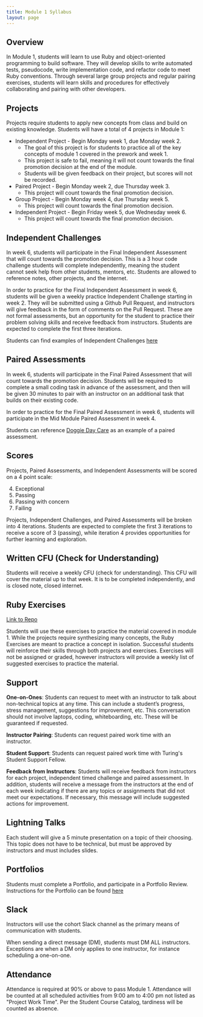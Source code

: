 ```yaml
---
title: Module 1 Syllabus
layout: page
---
```


## Overview

In Module 1, students will learn to use Ruby and object-oriented programming to build software. They will develop skills to write automated tests, pseudocode, write implementation code, and refactor code to meet Ruby conventions. Through several large group projects and regular pairing exercises, students will learn skills and procedures for effectively collaborating and pairing with other developers.

## Projects

Projects require students to apply new concepts from class and build on existing knowledge. Students will have a total of 4 projects in Module 1:

* Independent Project - Begin Monday week 1, due Monday week 2.
  * The goal of this project is for students to practice all of the key concepts of module 1 covered in the prework and week 1.
  * This project is safe to fail, meaning it will not count towards the final promotion decision at the end of the module.
  * Students will be given feedback on their project, but scores will not be recorded.
* Paired Project - Begin Monday week 2, due Thursday week 3.
  * This project will count towards the final promotion decision.
* Group Project - Begin Monday week 4, due Thursday week 5.
  * This project will count towards the final promotion decision.
* Independent Project - Begin Friday week 5, due Wednesday week 6.
  * This project will count towards the final promotion decision.

## Independent Challenges

In week 6, students will participate in the Final Independent Assessment that will count towards the promotion decision. This is a 3 hour code challenge students will complete independently, meaning the student cannot seek help from other students, mentors, etc. Students are allowed to reference notes, other projects, and the internet.

In order to practice for the Final Independent Assessment in week 6, students will be given a weekly practice Independent Challenge starting in week 2. They will be submitted using a Github Pull Request, and instructors will give feedback in the form of comments on the Pull Request. These are not formal assessments, but an opportunity for the student to practice their problem solving skills and receive feedback from instructors. Students are expected to complete the first three iterations.

Students can find examples of Independent Challenges [here](./independent_challenges)

## Paired Assessments

In week 6, students will participate in the Final Paired Assessment that will count towards the promotion decision. Students will be required to complete a small coding task in advance of the assessment, and then will be given 30 minutes to pair with an instructor on an additional task that builds on their existing code.

In order to practice for the Final Paired Assessment in week 6, students will participate in the Mid Module Paired Assessment in week 4.

Students can reference [Doggie Day Care](./exercises/paired/doggie_day_care) as an example of a paired assessment.

## Scores

Projects, Paired Assessments, and Independent Assessments will be scored on a 4 point scale:

4. Exceptional
3. Passing
2. Passing with concern
1. Failing

Projects, Independent Challenges, and Paired Assessments will be broken into 4 iterations. Students are expected to complete the first 3 iterations to receive a score of 3 (passing), while iteration 4 provides opportunities for further learning and exploration.

## Written CFU (Check for Understanding)

Students will receive a weekly CFU (check for understanding). This CFU will cover the material up to that week. It is to be completed independently, and is closed note, closed internet.

## Ruby Exercises

[Link to Repo](https://github.com/turingschool/ruby-exercises)

Students will use these exercises to practice the material covered in module 1. While the projects require synthesizing many concepts, the Ruby Exercises are meant to practice a concept in isolation. Successful students will reinforce their skills through both projects and exercises. Exercises will not be assigned or graded, however instructors will provide a weekly list of suggested exercises to practice the material.

## Support

**One-on-Ones**: Students can request to meet with an instructor to talk about non-technical topics at any time. This can include a student’s progress, stress management, suggestions for improvement, etc. This conversation should not involve laptops, coding, whiteboarding, etc. These will be guaranteed if requested.

**Instructor Pairing**: Students can request paired work time with an instructor.

**Student Support**: Students can request paired work time with Turing's Student Support Fellow.

**Feedback from Instructors**: Students will receive feedback from instructors for each project, independent timed challenge and paired assessment.  In addition, students will receive a message from the instructors at the end of each week indicating if there are any topics or assignments that did not meet our expectations. If necessary, this message will include suggested actions for improvement.

## Lightning Talks

Each student will give a 5 minute presentation on a topic of their choosing. This topic does not have to be technical, but must be approved by instructors and must includes slides.

## Portfolios

Students must complete a Portfolio, and participate in a Portfolio Review. Instructions for the Portfolio can be found [here](./portfolios)

## Slack

Instructors will use the cohort Slack channel as the primary means of communication with students.

When sending a direct message (DM), students must DM ALL instructors. Exceptions are when a DM only applies to one instructor, for instance scheduling a one-on-one.

## Attendance

Attendance is required at 90% or above to pass Module 1. Attendance will be counted at all scheduled activities from 9:00 am to 4:00 pm not listed as "Project Work Time". Per the Student Course Catalog, tardiness will be counted as absence.
